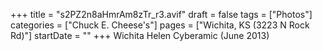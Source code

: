 +++
title = "s2PZ2n8aHmrAm8zTr_r3.avif"
draft = false
tags = ["Photos"]
categories = ["Chuck E. Cheese's"]
pages = ["Wichita, KS (3223 N Rock Rd)"]
startDate = ""
+++
Wichita Helen Cyberamic (June 2013)
